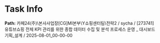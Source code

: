 # Task Info

**Path:** 카페24(주)\본사사업장\[CG]MI본부\Y쇼핑센터팀\전략2 / sycha / [273741] 유튜브쇼핑 전체 KPI 관리를 위한 종합 데이터 수집 및 분석 프로세스 운영 _ 대시보드 기획_설계 / 2025-08-01_00-00-00

